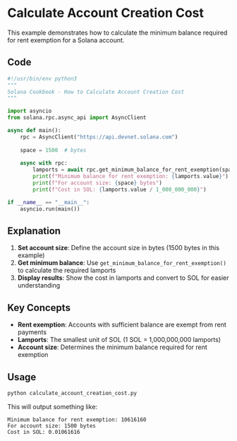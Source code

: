 # Calculate Account Creation Cost

This example demonstrates how to calculate the minimum balance required for rent exemption for a Solana account.

## Code

```python
#!/usr/bin/env python3
"""
Solana Cookbook - How to Calculate Account Creation Cost
"""

import asyncio
from solana.rpc.async_api import AsyncClient

async def main():
    rpc = AsyncClient("https://api.devnet.solana.com")
    
    space = 1500  # bytes
    
    async with rpc:
        lamports = await rpc.get_minimum_balance_for_rent_exemption(space)
        print(f"Minimum balance for rent exemption: {lamports.value}")
        print(f"For account size: {space} bytes")
        print(f"Cost in SOL: {lamports.value / 1_000_000_000}")

if __name__ == "__main__":
    asyncio.run(main())
```

## Explanation

1. **Set account size**: Define the account size in bytes (1500 bytes in this example)
2. **Get minimum balance**: Use `get_minimum_balance_for_rent_exemption()` to calculate the required lamports
3. **Display results**: Show the cost in lamports and convert to SOL for easier understanding

## Key Concepts

- **Rent exemption**: Accounts with sufficient balance are exempt from rent payments
- **Lamports**: The smallest unit of SOL (1 SOL = 1,000,000,000 lamports)
- **Account size**: Determines the minimum balance required for rent exemption

## Usage

```bash
python calculate_account_creation_cost.py
```

This will output something like:
```
Minimum balance for rent exemption: 10616160
For account size: 1500 bytes
Cost in SOL: 0.01061616
```